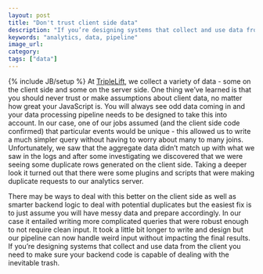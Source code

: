 ```yaml
---
layout: post
title: "Don't trust client side data"
description: "If you’re designing systems that collect and use data from the client you need to make sure your backend code is capable of dealing with the inevitable trash."
keywords: "analytics, data, pipeline"
image_url:
category:
tags: ["data"]
---
```

{% include JB/setup %}
At <a href="http://triplelift.com/" target="_blank">TripleLift</a>, we collect a variety of data - some on the client side and some on the server side. One thing we’ve learned is that you should never trust or make assumptions about client data, no matter how great your JavaScript is. You will always see odd data coming in and your data processing pipeline needs to be designed to take this into account. In our case, one of our jobs assumed (and the client side code confirmed) that particular events would be unique - this allowed us to write a much simpler query without having to worry about many to many joins. Unfortunately, we saw that the aggregate data didn’t match up with what we saw in the logs and after some investigating we discovered that we were seeing some duplicate rows generated on the client side. Taking a deeper look it turned out that there were some plugins and scripts that were making duplicate requests to our analytics server.

There may be ways to deal with this better on the client side as well as smarter backend logic to deal with potential duplicates but the easiest fix is to just assume you will have messy data and prepare accordingly. In our case it entailed writing more complicated queries that were robust enough to not require clean input. It took a little bit longer to write and design but our pipeline can now handle weird input without impacting the final results. If you’re designing systems that collect and use data from the client you need to make sure your backend code is capable of dealing with the inevitable trash.